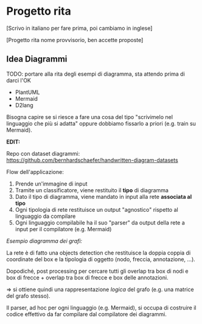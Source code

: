 # Progetto rita

[Scrivo in italiano per fare prima, poi cambiamo in inglese]

[Progetto rita nome provvisorio, ben accette proposte]


## Idea Diagrammi

TODO: portare alla rita degli esempi di diagramma, sta attendo prima di darci l'OK

- PlantUML
- Mermaid
- D2lang

Bisogna capire se si riesce a fare una cosa del tipo "scrivimelo nel linguaggio che più si adatta" oppure dobbiamo fissarlo a priori (e.g. train su Mermaid).

**EDIT:**

Repo con dataset diagrammi: https://github.com/bernhardschaefer/handwritten-diagram-datasets

Flow dell'applicazione:

1. Prende un'immagine di input
2. Tramite un classificatore, viene restituito il **tipo** di diagramma
3. Dato il tipo di diagramma, viene mandato in input alla rete **associata al tipo**
4. Ogni tipologia di rete restituisce un output "agnostico" rispetto al linguaggio da compilare
5. Ogni linguaggio compilabile ha il suo "parser" da output della rete a input per il compilatore (e.g. Mermaid)

_Esempio diagramma dei grafi:_

La rete è di fatto una objects detection che restituisce la doppia coppia di coordinate del box e la tipologia di oggetto (nodo, freccia, annotazione, ...).

Dopodiché, post processing per cercare tutti gli overlap tra box di nodi e box di frecce + overlap tra box di frecce e box delle annotazioni.

=> si ottiene quindi una rappresentazione _logica_ del grafo (e.g. una matrice del grafo stesso).

Il parser, ad hoc per ogni linguaggio (e.g. Mermaid), si occupa di costruire il codice effettivo da far compilare dal compilatore dei diagrammi.
